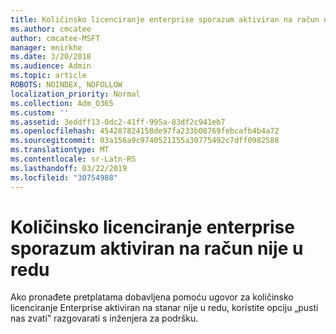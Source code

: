 ```yaml
---
title: Količinsko licenciranje enterprise sporazum aktiviran na račun nije u redu
ms.author: cmcatee
author: cmcatee-MSFT
manager: mnirkhe
ms.date: 3/20/2018
ms.audience: Admin
ms.topic: article
ROBOTS: NOINDEX, NOFOLLOW
localization_priority: Normal
ms.collection: Adm_O365
ms.custom: ''
ms.assetid: 3eddff13-0dc2-41ff-995a-83df2c941eb7
ms.openlocfilehash: 454287824158de97fa233b08769febcafb4b4a72
ms.sourcegitcommit: 03a156a9c9740521155a30775492c7dff0982588
ms.translationtype: MT
ms.contentlocale: sr-Latn-RS
ms.lasthandoff: 03/22/2019
ms.locfileid: "30754988"
---
```

# <a name="volume-licensing-enterprise-agreement-activated-on-wrong-account"></a>Količinsko licenciranje enterprise sporazum aktiviran na račun nije u redu

Ako pronađete pretplatama dobavljena pomoću ugovor za količinsko licenciranje Enterprise aktiviran na stanar nije u redu, koristite opciju „pusti nas zvati” razgovarati s inženjera za podršku.
  

